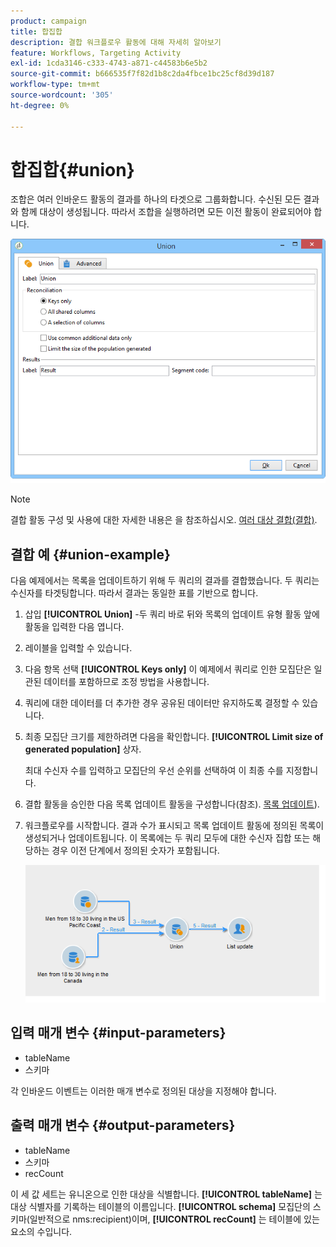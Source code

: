 ```yaml
---
product: campaign
title: 합집합
description: 결합 워크플로우 활동에 대해 자세히 알아보기
feature: Workflows, Targeting Activity
exl-id: 1cda3146-c333-4743-a871-c44583b6e5b2
source-git-commit: b666535f7f82d1b8c2da4fbce1bc25cf8d39d187
workflow-type: tm+mt
source-wordcount: '305'
ht-degree: 0%

---
```


# 합집합{#union}



조합은 여러 인바운드 활동의 결과를 하나의 타겟으로 그룹화합니다. 수신된 모든 결과와 함께 대상이 생성됩니다. 따라서 조합을 실행하려면 모든 이전 활동이 완료되어야 합니다.

![](assets/s_user_segmentation_union.png)

>[!NOTE]
>
>결합 활동 구성 및 사용에 대한 자세한 내용은 을 참조하십시오. [여러 대상 결합(결합)](targeting-data.md#combining-several-targets--union-).

## 결합 예 {#union-example}

다음 예제에서는 목록을 업데이트하기 위해 두 쿼리의 결과를 결합했습니다. 두 쿼리는 수신자를 타겟팅합니다. 따라서 결과는 동일한 표를 기반으로 합니다.

1. 삽입 **[!UICONTROL Union]** -두 쿼리 바로 뒤와 목록의 업데이트 유형 활동 앞에 활동을 입력한 다음 엽니다.
1. 레이블을 입력할 수 있습니다.
1. 다음 항목 선택 **[!UICONTROL Keys only]** 이 예제에서 쿼리로 인한 모집단은 일관된 데이터를 포함하므로 조정 방법을 사용합니다.
1. 쿼리에 대한 데이터를 더 추가한 경우 공유된 데이터만 유지하도록 결정할 수 있습니다.
1. 최종 모집단 크기를 제한하려면 다음을 확인합니다. **[!UICONTROL Limit size of generated population]** 상자.

   최대 수신자 수를 입력하고 모집단의 우선 순위를 선택하여 이 최종 수를 지정합니다.

1. 결합 활동을 승인한 다음 목록 업데이트 활동을 구성합니다(참조). [목록 업데이트](list-update.md)).
1. 워크플로우를 시작합니다. 결과 수가 표시되고 목록 업데이트 활동에 정의된 목록이 생성되거나 업데이트됩니다. 이 목록에는 두 쿼리 모두에 대한 수신자 집합 또는 해당하는 경우 이전 단계에서 정의된 숫자가 포함됩니다.

   ![](assets/union_example.png)

## 입력 매개 변수 {#input-parameters}

* tableName
* 스키마

각 인바운드 이벤트는 이러한 매개 변수로 정의된 대상을 지정해야 합니다.

## 출력 매개 변수 {#output-parameters}

* tableName
* 스키마
* recCount

이 세 값 세트는 유니온으로 인한 대상을 식별합니다. **[!UICONTROL tableName]** 는 대상 식별자를 기록하는 테이블의 이름입니다. **[!UICONTROL schema]** 모집단의 스키마(일반적으로 nms:recipient)이며, **[!UICONTROL recCount]** 는 테이블에 있는 요소의 수입니다.
